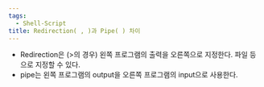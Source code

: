 ```yaml
---
tags:
  - Shell-Script
title: Redirection( , )과 Pipe( ) 차이
---
```



- Redirection은 (>의 경우) 왼쪽 프로그램의 출력을 오른쪽으로 지정한다. 파일 등으로 지정할 수 있다.
- pipe는 왼쪽 프로그램의 output을 오른쪽 프로그램의 input으로 사용한다.
